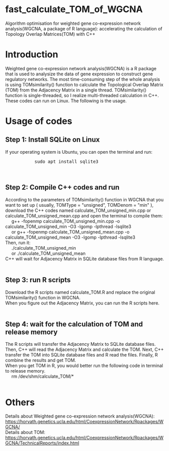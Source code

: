 # fast_calculate_TOM_of_WGCNA
Algorithm optimisation for weighted gene co-expression network analysis(WGCNA, a package of R language): accelerating the calculation of Topology Overlap Matrices(TOM) with C++

<h1>Introduction</h1>

Weighted gene co-expression network analysis(WGCNA) is a R package that is used to analysize the data of gene expression to construct gene regulatory networks. The most time-consuming step of the whole analysis is using TOMsimilarity() function to calculate the Topological Overlap Matrix (TOM) from the Adjacency Matrix in a single thread. TOMsimilarity() function is single-threaded, so I realize multi-threaded calculation in C++. These codes can run on Linux. The following is the usage.

<h1>Usage of codes</h1>

<h2>Step 1: Install SQLite on Linux</h2>
If your operating system is Ubuntu, you can open the terminal and run:   <br/>
  <pre>           sudo apt install sqlite3
  
  </pre>

<h2>Step 2: Compile C++ codes and run</h2>
According to the parameters of TOMsimilarity() function in WGCNA that you want to set up ( usually, TOMType = "unsigned", TOMDenom = "min" ), download the C++ codes named calculate_TOM_unsigned_min.cpp or calculate_TOM_unsigned_mean.cpp and open the terminal to compile them:  <br/>
  &nbsp;&nbsp;&nbsp;&nbsp; g++ -fopenmp calculate_TOM_unsigned_min.cpp -o calculate_TOM_unsigned_min -O3 -lgomp -lpthread -lsqlite3  <br/>
  &nbsp;&nbsp;&nbsp;&nbsp; or g++ -fopenmp calculate_TOM_unsigned_mean.cpp -o calculate_TOM_unsigned_mean -O3 -lgomp -lpthread -lsqlite3  <br/>
Then, run it:   <br/>
  &nbsp;&nbsp;&nbsp;&nbsp; ./calculate_TOM_unsigned_min   <br/>
  &nbsp;&nbsp;&nbsp;&nbsp; or ./calculate_TOM_unsigned_mean   <br/>
C++ will wait for Adjacency Matrix in SQLite database files from R language.   <br/><br/>

<h2>Step 3: run R scripts</h2>
Download the R scripts named calculate_TOM.R and replace the original TOMsimilarity() function in WGCNA.   <br/>
When you figure out the Adjacency Matrix, you can run the R scripts here.    <br/><br/>

<h2>Step 4: wait for the calculation of TOM and release memory</h2>
The R scripts will transfer the Adjacency Matrix to SQLite database files. Then, C++ will read the Adjacency Matrix and calculate the TOM. Next, C++ transfer the TOM into SQLite database files and R read the files. Finally, R combine the results and get TOM.   <br/>
When you get TOM in R, you would better run the following code in terminal to release memory.    <br/>
  &nbsp;&nbsp;&nbsp;&nbsp; rm /dev/shm/calculate_TOM/*   <br/><br/>

<h1>Others</h1>

Details about Weighted gene co-expression network analysis(WGCNA): https://horvath.genetics.ucla.edu/html/CoexpressionNetwork/Rpackages/WGCNA/   <br/>
Details about TOM: https://horvath.genetics.ucla.edu/html/CoexpressionNetwork/Rpackages/WGCNA/TechnicalReports/index.html
